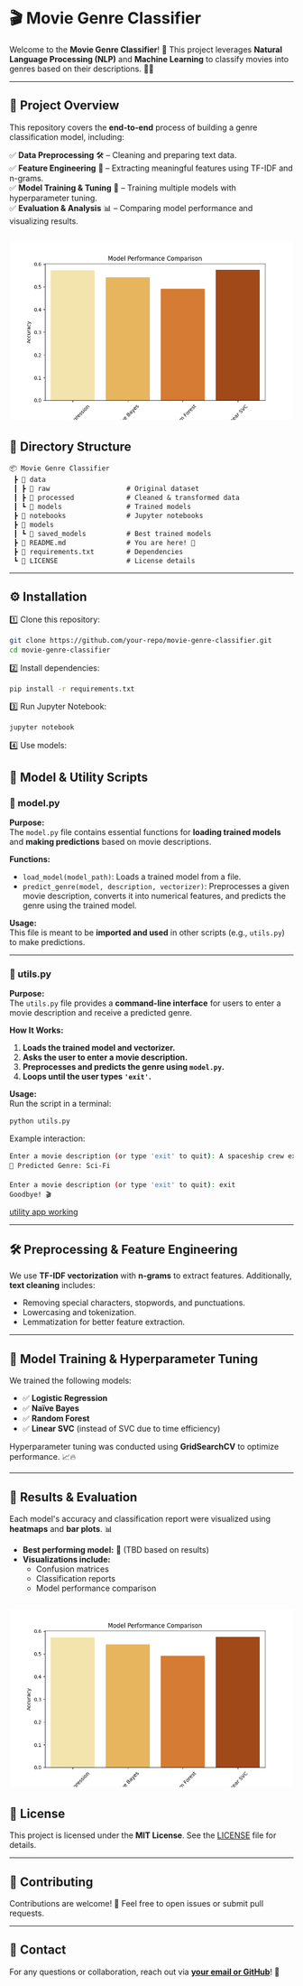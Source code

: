 # 🎬 Movie Genre Classifier

Welcome to the **Movie Genre Classifier**! 🚀 This project leverages **Natural Language Processing (NLP)** and **Machine Learning** to classify movies into genres based on their descriptions. 🍿✨

---

## 📌 Project Overview

This repository covers the **end-to-end** process of building a genre classification model, including:

✅ **Data Preprocessing** 🛠️ – Cleaning and preparing text data.  
✅ **Feature Engineering** 🎨 – Extracting meaningful features using TF-IDF and n-grams.  
✅ **Model Training & Tuning** 🤖 – Training multiple models with hyperparameter tuning.  
✅ **Evaluation & Analysis** 📊 – Comparing model performance and visualizing results.  

![model accuracy comparision result](results/plots/model_performance_comparison.png)
---

## 📂 Directory Structure

```
📦 Movie Genre Classifier
 ┣ 📂 data
 ┃ ┣ 📂 raw                   # Original dataset
 ┃ ┣ 📂 processed             # Cleaned & transformed data
 ┃ ┗ 📂 models                # Trained models
 ┣ 📂 notebooks               # Jupyter notebooks
 ┣ 📂 models
 ┃ ┗ 📂 saved_models          # Best trained models
 ┣ 📜 README.md               # You are here! 🎯
 ┣ 📜 requirements.txt        # Dependencies
 ┗ 📜 LICENSE                 # License details
```

---

## ⚙️ Installation

1️⃣ Clone this repository:
```bash
git clone https://github.com/your-repo/movie-genre-classifier.git
cd movie-genre-classifier
```

2️⃣ Install dependencies:
```bash
pip install -r requirements.txt
```

3️⃣ Run Jupyter Notebook:
```bash
jupyter notebook
```
4️⃣ Use models:
## 📜 Model & Utility Scripts

### 📌 model.py
**Purpose:**  
The `model.py` file contains essential functions for **loading trained models** and **making predictions** based on movie descriptions.

**Functions:**  
- `load_model(model_path)`: Loads a trained model from a file.  
- `predict_genre(model, description, vectorizer)`: Preprocesses a given movie description, converts it into numerical features, and predicts the genre using the trained model.  

**Usage:**  
This file is meant to be **imported and used** in other scripts (e.g., `utils.py`) to make predictions.  

---

### 📌 utils.py
**Purpose:**  
The `utils.py` file provides a **command-line interface** for users to enter a movie description and receive a predicted genre.

**How It Works:**  
1. **Loads the trained model and vectorizer.**  
2. **Asks the user to enter a movie description.**  
3. **Preprocesses and predicts the genre using `model.py`.**  
4. **Loops until the user types `'exit'`.**  

**Usage:**  
Run the script in a terminal:  
```bash
python utils.py
```
Example interaction:
```bash
Enter a movie description (or type 'exit' to quit): A spaceship crew explores a distant galaxy.
🎥 Predicted Genre: Sci-Fi

Enter a movie description (or type 'exit' to quit): exit
Goodbye! 🎬
```
[utility app working](results/videos/movie_genre_classification.mov)

---

## 🛠️ Preprocessing & Feature Engineering

We use **TF-IDF vectorization** with **n-grams** to extract features.  Additionally, **text cleaning** includes:
- Removing special characters, stopwords, and punctuations.
- Lowercasing and tokenization.
- Lemmatization for better feature extraction.

---

## 🚀 Model Training & Hyperparameter Tuning

We trained the following models:
- ✅ **Logistic Regression**
- ✅ **Naïve Bayes**
- ✅ **Random Forest**
- ✅ **Linear SVC** (instead of SVC due to time efficiency)

Hyperparameter tuning was conducted using **GridSearchCV** to optimize performance. 📈🔥

---

## 🎯 Results & Evaluation

Each model's accuracy and classification report were visualized using **heatmaps** and **bar plots**. 📊

- **Best performing model:** 🚀 (TBD based on results)
- **Visualizations include:**
  - Confusion matrices
  - Classification reports
  - Model performance comparison

![Accuracy Comparision of Different models](results/plots/model_performance_comparison.png)
---

## 📜 License

This project is licensed under the **MIT License**. See the [LICENSE](LICENSE) file for details.

---

## 🤝 Contributing

Contributions are welcome! 🎉 Feel free to open issues or submit pull requests.

---

## 📩 Contact

For any questions or collaboration, reach out via **[your email or GitHub](https://github.com/AarambhaAnta)**! 🚀

